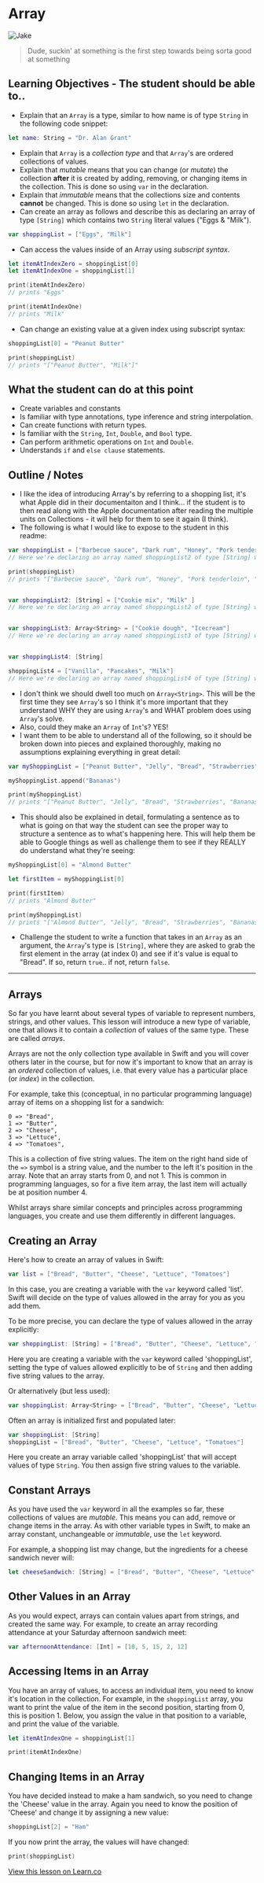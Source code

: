 # Array

![Jake](https://media.giphy.com/media/lUQxdO6Y7Vmx2/giphy.gif)

> Dude, suckin' at something is the first step towards being sorta good at something

## Learning Objectives - The student should be able to..

- Explain that an `Array` is a type, similar to how name is of type `String` in the following code snippet:

```swift
let name: String = "Dr. Alan Grant"
```

- Explain that `Array` is a _collection type_ and that `Array`'s are ordered collections of values.
- Explain that _mutable_ means that you can change (or _mutate_) the collection **after** it is created by adding, removing, or changing items in the collection. This is done so using `var` in the declaration.
- Explain that _immutable_ means that the collections size and contents **cannot** be changed. This is done so using `let` in the declaration.
- Can create an array as follows and describe this as declaring an array of type `[String]` which contains two `String` literal values ("Eggs & "Milk").

```swift
var shoppingList = ["Eggs", "Milk"]
```

- Can access the values inside of an Array using _subscript syntax_.

```swift
let itemAtIndexZero = shoppingList[0]
let itemAtIndexOne = shoppingList[1]

print(itemAtIndexZero)
// prints "Eggs"

print(itemAtIndexOne)
// prints "Milk"
```

- Can change an existing value at a given index using subscript syntax:

```swift
shoppingList[0] = "Peanut Butter"

print(shoppingList)
// prints "["Peanut Butter", "Milk"]"
```

## What the student can do at this point

- Create variables and constants
- Is familiar with type annotations, type inference and string interpolation.
- Can create functions with return types.
- Is familiar with the `String`, `Int`, `Double`, and `Bool` type.
- Can perform arithmetic operations on `Int` and `Double`.
- Understands `if` and `else clause` statements.

## Outline / Notes

- I like the idea of introducing Array's by referring to a shopping list, it's what Apple did in their documentaiton and I think... if the student is to then read along with the Apple documentation after reading the multiple units on Collections - it will help for them to see it again (I think).
- The following is what I would like to expose to the student in this readme:

```swift
var shoppingList = ["Barbecue sauce", "Dark rum", "Honey", "Pork tenderloin", "Hamburger buns"]
// Here we're declaring an array named shoppingList2 of type [String] with five String values.

print(shoppingList)
// prints "["Barbecue sauce", "Dark rum", "Honey", "Pork tenderloin", "Hamburger buns"]"


var shoppingList2: [String] = ["Cookie mix", "Milk" ]
// Here we're declaring an array named shoppingList2 of type [String] with two String values, "Cookie mix" & "Milk".


var shoppingList3: Array<String> = ["Cookie dough", "Icecream"]
// Here we're declaring an array named shoppingList3 of type [String] with two String values, "Cookie dough" & "Icecream".


var shoppingList4: [String]

shoppingList4 = ["Vanilla", "Pancakes", "Milk"]
// Here we're declaring an array named shoppingList4 of type [String] with two String values then in the following line initializing it with three String values, "Vanilla", "Pancakes" and "Milk".
```

- I don't think we should dwell too much on `Array<String>`. This will be the first time they see `Array`'s so I think it's more important that they understand WHY they are using `Array`'s and WHAT problem does using `Array`'s solve.
- Also, could they make an `Array` of `Int`'s? YES!
- I want them to be able to understand all of the following, so it should be broken down into pieces and explained thoroughly, making no assumptions explaining everything in great detail:

```swift
var myShoppingList = ["Peanut Butter", "Jelly", "Bread", "Strawberries"]

myShoppingList.append("Bananas")

print(myShoppingList)
// prints "["Peanut Butter", "Jelly", "Bread", "Strawberries", "Bananas"]"
```

- This should also be explained in detail, formulating a sentence as to what is going on that way the student can see the proper way to structure a sentence as to what's happening here. This will help them be able to Google things as well as challenge them to see if they REALLY do understand what they're seeing:

```swift
myShoppingList[0] = "Almond Butter"

let firstItem = myShoppingList[0]

print(firstItem)
// prints "Almond Butter"

print(myShoppingList)
// prints "["Almond Butter", "Jelly", "Bread", "Strawberries", "Bananas"]"
```

- Challenge the student to write a function that takes in an `Array` as an argument, the `Array`'s type is `[String]`, where they are asked to grab the first element in the array (at index 0) and see if it's value is equal to "Bread". If so, return `true`.. if not, return `false`.

--------------------------------------------------------------------------------

## Arrays

So far you have learnt about several types of variable to represent numbers, strings, and other values. This lesson will introduce a new type of variable, one that allows it to contain a _collection_ of values of the same type. These are called _arrays_.

Arrays are not the only collection type available in Swift and you will cover others later in the course, but for now it's important to know that an array is an _ordered_ collection of values, i.e. that every value has a particular place (or _index_) in the collection.

For example, take this (conceptual, in no particular programming language) array of items on a shopping list for a sandwich:

```
0 => "Bread",
1 => "Butter",
2 => "Cheese",
3 => "Lettuce",
4 => "Tomatoes",
```

This is a collection of five string values. The item on the right hand side of the `=>` symbol is a string value, and the number to the left it's position in the array. Note that an array starts from 0, and not 1\. This is common in programming languages, so for a five item array, the last item will actually be at position number 4.

Whilst arrays share similar concepts and principles across programming languages, you create and use them differently in different languages.

## Creating an Array

Here's how to create an array of values in Swift:

```swift
var list = ["Bread", "Butter", "Cheese", "Lettuce", "Tomatoes"]
```

In this case, you are creating a variable with the `var` keyword called 'list'. Swift will decide on the type of values allowed in the array for you as you add them.

To be more precise, you can declare the type of values allowed in the array explicitly:

```swift
var shoppingList: [String] = ["Bread", "Butter", "Cheese", "Lettuce", "Tomatoes"]
```

Here you are creating a variable with the `var` keyword called 'shoppingList', setting the type of values allowed explicitly to be of `String` and then adding five string values to the array.

Or alternatively (but less used):

```swift
var shoppingList: Array<String> = ["Bread", "Butter", "Cheese", "Lettuce", "Tomatoes"]
```

Often an array is initialized first and populated later:

```swift
var shoppingList: [String]
shoppingList = ["Bread", "Butter", "Cheese", "Lettuce", "Tomatoes"]
```

Here you create an array variable called 'shoppingList' that will accept values of type `String`. You then assign five string values to the variable.

## Constant Arrays

As you have used the `var` keyword in all the examples so far, these collections of values are _mutable_. This means you can add, remove or change items in the array. As with other variable types in Swift, to make an array constant, unchangeable or _immutable_, use the `let` keyword.

For example, a shopping list may change, but the ingredients for a cheese sandwich never will:

```swift
let cheeseSandwich: [String] = ["Bread", "Butter", "Cheese", "Lettuce", "Tomatoes"]
```

## Other Values in an Array

As you would expect, arrays can contain values apart from strings, and created the same way. For example, to create an array recording attendance at your Saturday afternoon sandwich meet:

```swift
var afternoonAttendance: [Int] = [10, 5, 15, 2, 12]
```

## Accessing Items in an Array

You have an array of values, to access an individual item, you need to know it's location in the collection. For example, in the `shoppingList` array, you want to print the value of the item in the second position, starting from 0, this is position 1\. Below, you assign the value in that position to a variable, and print the value of the variable.

```swift
let itemAtIndexOne = shoppingList[1]

print(itemAtIndexOne)
```

## Changing Items in an Array

You have decided instead to make a ham sandwich, so you need to change the 'Cheese' value in the array. Again you need to know the position of 'Cheese' and change it by assigning a new value:

```swift
shoppingList[2] = "Ham"
```

If you now print the array, the values will have changed:

```swift
print(shoppingList)
```

[View this lesson on Learn.co](https://learn.co/lessons/Array)
